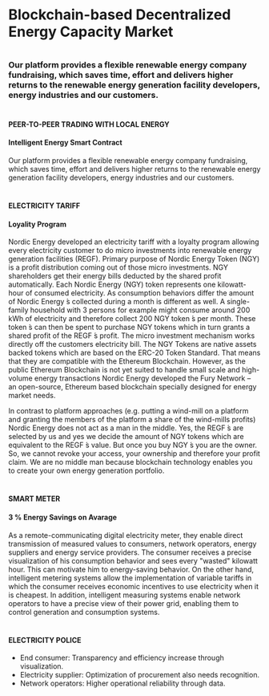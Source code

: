 # Blockchain-based Decentralized Energy Capacity Market
#
### Our platform provides a flexible renewable energy company fundraising, which saves time, effort and delivers higher returns to the renewable energy generation facility developers, energy industries and our customers.




#
#### PEER-TO-PEER TRADING WITH LOCAL ENERGY

#### Intelligent Energy Smart Contract

Our platform provides a flexible renewable energy company fundraising, which saves time, effort and delivers higher returns to the renewable energy generation facility developers, energy industries and our customers.


#
#### ELECTRICITY TARIFF

#### Loyality Program

Nordic Energy developed an electricity tariff with a loyalty program allowing every electricity customer to do micro investments into renewable energy generation facilities (REGF). Primary purpose of Nordic Energy Token (NGY) is a profit distribution coming out of those micro investments. NGY shareholders get their energy bills deducted by the shared profit automatically.  Each Nordic Energy (NGY) token represents one kilowatt-hour of consumed electricity. As consumption behaviors differ the amount of Nordic Energy ́s collected during a month is different as well. A single-family household with 3 persons for example might consume around 200 kWh of electricity and therefore collect 200 NGY token ́s per month. These token ́s can then be spent to purchase NGY tokens which in turn grants a shared profit of the REGF ́s profit. The micro investment mechanism works directly off the customers electricity bill. The NGY Tokens are native assets backed tokens which are based on the ERC-20 Token Standard. That means that they are compatible with the Ethereum Blockchain. However, as the public Ethereum Blockchain is not yet suited to handle small scale and high-volume energy transactions Nordic Energy developed the Fury Network – an open-source, Ethereum based blockchain specially designed for energy market needs. 

In contrast to platform approaches (e.g. putting a wind-mill on a platform and granting the members of the platform a share of the wind-mills profits) Nordic Energy does not act as a man in the middle. Yes, the REGF ́s are selected by us and yes we decide the amount of NGY tokens which are equivalent to the REGF ́s value. But once you buy NGY ́s you are the owner. So, we cannot revoke your access, your ownership and therefore your profit claim. We are no middle man because blockchain technology enables you to create your own energy generation portfolio.


#
#### SMART METER

#### 3 % Energy Savings on Avarage

As a remote-communicating digital electricity meter, they enable direct transmission of measured values to consumers, network operators, energy suppliers and energy service providers. The consumer receives a precise visualization of his consumption behavior and sees every "wasted" kilowatt hour. This can motivate him to energy-saving behavior. On the other hand, intelligent metering systems allow the implementation of variable tariffs in which the consumer receives economic incentives to use electricity when it is cheapest. In addition, intelligent measuring systems enable network operators to have a precise view of their power grid, enabling them to control generation and consumption systems.


#
#### ELECTRICITY POLICE

- End consumer: Transparency and efficiency increase through visualization.
- Electricity supplier: Optimization of procurement also needs recognition.
- Network operators: Higher operational reliability through data.
